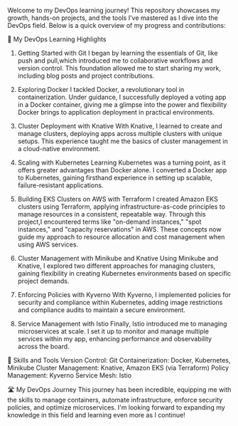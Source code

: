 Welcome to my DevOps learning journey! This repository showcases my growth, hands-on projects, 
and the tools I've mastered as I dive into the DevOps field. Below is a quick overview of my progress and contributions:

📘 My DevOps Learning Highlights
1. Getting Started with Git
I began by learning the essentials of Git, like push and pull,which introduced me to collaborative workflows and version control.
This foundation allowed me to start sharing my work, including blog posts and project contributions.

3. Exploring Docker
I tackled Docker, a revolutionary tool in containerization. Under guidance, I successfully deployed a voting app in a Docker container,
giving me a glimpse into the power and flexibility Docker brings to application deployment in practical environments.

5. Cluster Deployment with Knative
With Knative, I learned to create and manage clusters, deploying apps across multiple clusters with unique setups.
This experience taught me the basics of cluster management in a cloud-native environment.

7. Scaling with Kubernetes
Learning Kubernetes was a turning point, as it offers greater advantages than Docker alone.
I converted a Docker app to Kubernetes, gaining firsthand experience in setting up scalable, failure-resistant applications.

9. Building EKS Clusters on AWS with Terraform
I created Amazon EKS clusters using Terraform, applying infrastructure-as-code principles to manage resources in a consistent, repeatable way.
Through this project,I encountered terms like "on-demand instances," "spot instances," and "capacity reservations" in AWS.
These concepts now guide my approach to resource allocation and cost management when using AWS services.

11. Cluster Management with Minikube and Knative
Using Minikube and Knative, I explored two different approaches for managing clusters,
gaining flexibility in creating Kubernetes environments based on specific project demands.

13. Enforcing Policies with Kyverno
With Kyverno, I implemented policies for security and compliance within Kubernetes,
adding image restrictions and compliance audits to maintain a secure environment.

15. Service Management with Istio
Finally, Istio introduced me to managing microservices at scale. I set it up to monitor and
manage multiple services within my app, enhancing performance and observability across the board.

🚀 Skills and Tools
Version Control: Git
Containerization: Docker, Kubernetes, Minikube
Cluster Management: Knative, Amazon EKS (via Terraform)
Policy Management: Kyverno
Service Mesh: Istio

🛣️ My DevOps Journey
This journey has been incredible, equipping me with the skills to manage containers, automate infrastructure, enforce security policies, and optimize microservices. 
I'm looking forward to expanding my knowledge in this field and learning even more as I continue!


